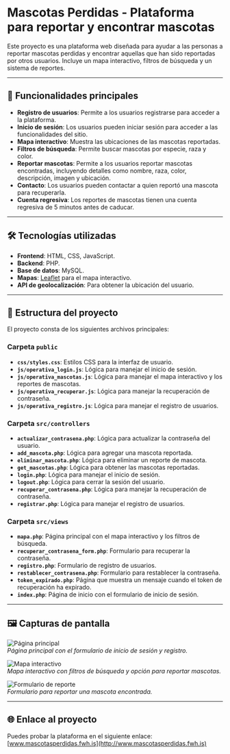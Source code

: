 # Mascotas Perdidas - Plataforma para reportar y encontrar mascotas

Este proyecto es una plataforma web diseñada para ayudar a las personas a reportar mascotas perdidas y encontrar aquellas que han sido reportadas por otros usuarios. Incluye un mapa interactivo, filtros de búsqueda y un sistema de reportes.

---

## 🚀 Funcionalidades principales

- **Registro de usuarios**: Permite a los usuarios registrarse para acceder a la plataforma.
- **Inicio de sesión**: Los usuarios pueden iniciar sesión para acceder a las funcionalidades del sitio.
- **Mapa interactivo**: Muestra las ubicaciones de las mascotas reportadas.
- **Filtros de búsqueda**: Permite buscar mascotas por especie, raza y color.
- **Reportar mascotas**: Permite a los usuarios reportar mascotas encontradas, incluyendo detalles como nombre, raza, color, descripción, imagen y ubicación.
- **Contacto**: Los usuarios pueden contactar a quien reportó una mascota para recuperarla.
- **Cuenta regresiva**: Los reportes de mascotas tienen una cuenta regresiva de 5 minutos antes de caducar.

---

## 🛠️ Tecnologías utilizadas

- **Frontend**: HTML, CSS, JavaScript.
- **Backend**: PHP.
- **Base de datos**: MySQL.
- **Mapas**: [Leaflet](https://leafletjs.com/) para el mapa interactivo.
- **API de geolocalización**: Para obtener la ubicación del usuario.

---

## 📂 Estructura del proyecto

El proyecto consta de los siguientes archivos principales:

### **Carpeta `public`**
- **`css/styles.css`**: Estilos CSS para la interfaz de usuario.
- **`js/operativa_login.js`**: Lógica para manejar el inicio de sesión.
- **`js/operativa_mascotas.js`**: Lógica para manejar el mapa interactivo y los reportes de mascotas.
- **`js/operativa_recuperar.js`**: Lógica para manejar la recuperación de contraseña.
- **`js/operativa_registro.js`**: Lógica para manejar el registro de usuarios.

### **Carpeta `src/controllers`**
- **`actualizar_contrasena.php`**: Lógica para actualizar la contraseña del usuario.
- **`add_mascota.php`**: Lógica para agregar una mascota reportada.
- **`eliminar_mascota.php`**: Lógica para eliminar un reporte de mascota.
- **`get_mascotas.php`**: Lógica para obtener las mascotas reportadas.
- **`login.php`**: Lógica para manejar el inicio de sesión.
- **`logout.php`**: Lógica para cerrar la sesión del usuario.
- **`recuperar_contrasena.php`**: Lógica para manejar la recuperación de contraseña.
- **`registrar.php`**: Lógica para manejar el registro de usuarios.

### **Carpeta `src/views`**
- **`mapa.php`**: Página principal con el mapa interactivo y los filtros de búsqueda.
- **`recuperar_contrasena_form.php`**: Formulario para recuperar la contraseña.
- **`registro.php`**: Formulario de registro de usuarios.
- **`restablecer_contrasena.php`**: Formulario para restablecer la contraseña.
- **`token_expirado.php`**: Página que muestra un mensaje cuando el token de recuperación ha expirado.
- **`index.php`**: Página de inicio con el formulario de inicio de sesión.

---

## 🖼️ Capturas de pantalla

![Página principal](#)  
*Página principal con el formulario de inicio de sesión y registro.*

![Mapa interactivo](#)  
*Mapa interactivo con filtros de búsqueda y opción para reportar mascotas.*

![Formulario de reporte](#)  
*Formulario para reportar una mascota encontrada.*

---

## 🌐 Enlace al proyecto

Puedes probar la plataforma en el siguiente enlace: [www.mascotasperdidas.fwh.is](http://www.mascotasperdidas.fwh.is)

